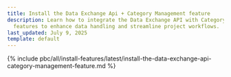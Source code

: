 ```yaml
---
title: Install the Data Exchange Api + Category Management feature
description: Learn how to integrate the Data Exchange API with Category Management
  features to enhance data handling and streamline project workflows.
last_updated: July 9, 2025
template: default
---
```


{% include pbc/all/install-features/latest/install-the-data-exchange-api-category-management-feature.md %} <!-- To edit, see /_includes/pbc/all/install-features/202404.0/install-the-data-exchange-api-category-management-feature.md -->
